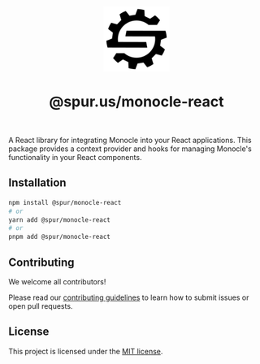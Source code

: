 <div align="center">
  <a href="https://nextjs.org">
    <picture>
      <source media="(prefers-color-scheme: dark)" srcset="../../docs/images/logo-dark-mode.svg">
      <img alt="Spur logo" src="../../docs/images/logo-light-mode.svg" height="128">
    </picture>
  </a>
  <br />
  <h1>@spur.us/monocle-react</h1>
</div>
<br />

A React library for integrating Monocle into your React applications. This package provides a context provider and hooks for managing Monocle's functionality in your React components.

## Installation

```bash
npm install @spur/monocle-react
# or
yarn add @spur/monocle-react
# or
pnpm add @spur/monocle-react
```

## Contributing

We welcome all contributors!

Please read our [contributing guidelines](https://github.com/spurintel/javascript/blob/main/CONTRIBUTING.md) to learn how to submit issues or open pull requests.

## License

This project is licensed under the [MIT license](https://github.com/spurintel/javascript/blob/main/packages/monocle-react/LICENSE).
